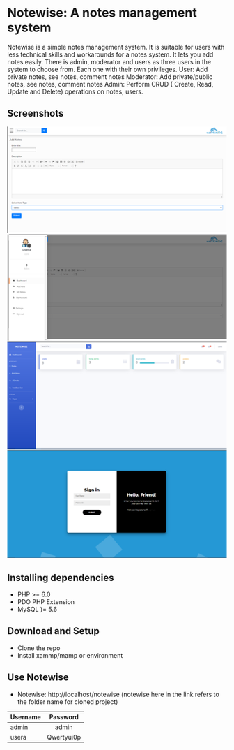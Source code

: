 # Notewise: A notes management system
Notewise is a simple notes management system. It is suitable for users with less technical skills and workarounds for a notes system. It lets you add notes easily. 
There is admin, moderator and users as three users in the system to choose from. Each one with their own privileges.
User: Add private notes, see notes, comment notes
Moderator: Add private/public notes, see notes, comment notes
Admin: Perform CRUD ( Create, Read, Update and Delete) operations on notes, users.

## Screenshots
![](images/1.png)
![](images/2.png)
![](images/3.png)
![](images/4.png)


## Installing dependencies
- PHP >= 6.0
- PDO PHP Extension
- MySQL )= 5.6

## Download and Setup
- Clone the repo
- Install xammp/mamp or environment

## Use Notewise
- Notewise: http://localhost/notewise
(notewise here in the link refers to the folder name for cloned project)

| Username      | Password      |
| ------------- |:-------------:|
| admin         | admin |
| usera         | Qwertyui0p    |
